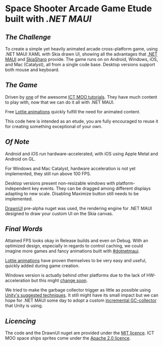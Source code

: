 # Space Shooter Arcade Game Etude built with _.NET MAUI_

## _The Challenge_

To create a simple yet heavily animated arcade cross-platform game, using .NET MAUI XAML with Skia drawn UI, showing all the advantages that [.NET MAUI](https://learn.microsoft.com/en-us/dotnet/maui) and [SkiaSharp](https://github.com/mono/SkiaSharp) provide. 
The game runs on on Android, Windows, iOS, and Mac (Catalyst), all from a single code base. Desktop versions support both mouse and keyboard.

## _The Game_

Driven by [one](https://github.com/mooict/WPF-Space-shooter-game) of the awesome [ICT MOO tutorials](https://www.youtube.com/@mooict/videos). They have much content to play with, now that we can do it all with .NET MAUI.  

Free [Lottie animations](https://lottiefiles.com/) quickly fulfill the need for animated content.

This code here is intended as an etude, you are fully encouraged to reuse it for creating something exceptional of your own.

## _Of Note_

Android and iOS run hardware-accelerated, with iOS using Apple Metal and Android on GL. 

For Windows and Mac Catalyst, hardware acceleration is not yet implemented, they still run above 100 FPS. 

Desktop versions present non-resizable windows with platform-independent key events. They can be dragged among different displays adapting to new scale. Disabling Maximize button still needs to be implemented.

[DrawnUI](https://github.com/taublast/AppoMobi.Maui.DrawnUi.Demo) pre-alpha nuget was used, the rendering engine for .NET MAUI designed to draw your custom UI on the Skia canvas.

## _Final Words_

Attained FPS looks okay in Release builds and even on Debug. 
With an optimized design, especially in regards to control caching, we could imagine more games and fancy animations built with [#dotnetmaui](https://twitter.com/search?q=%23dotnetmaui).

[Lottie animations](https://lottiefiles.com/) have proven themselves to be very easy and useful, quickly added during game creation.

Windows version is actually behind other platforms due to the lack of HW-acceleration but this might [change soon](https://github.com/mono/SkiaSharp/issues/1893).

We tried to make the garbage collector trigger as little as possible using [Unity's suggested techniques](https://docs.unity3d.com/Manual/performance-garbage-collection-best-practices.html). It still might have its small impact but we can hope for .NET MAUI some day to adopt a custom [incremental GC-collector](https://docs.unity3d.com/Manual/performance-incremental-garbage-collection.html) that Unity is using.

## _Licencing_

The code and the DrawnUI nuget are provided under the [MIT licence](https://github.com/taublast/AppoMobi.Maui.DrawnUi.SpaceShooter?tab=MIT-1-ov-file#readme). ICT MOO space ships sprites come under the [Apache 2.0 licence](https://github.com/mooict/WPF-Space-shooter-game?tab=Apache-2.0-1-ov-file#readme).
